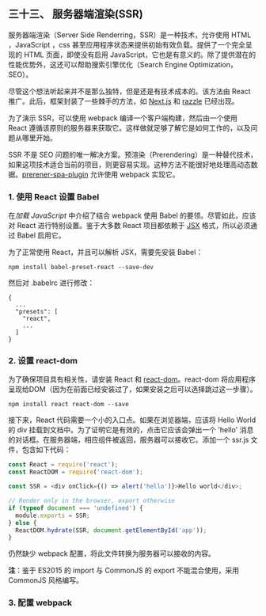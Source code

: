 三十三、 服务器端渲染(SSR)
---
服务器端渲染（Server Side Renderring，SSR）是一种技术，允许使用 HTML ，JavaScript ，css 甚至应用程序状态来提供初始有效负载。提供了一个完全呈现的 HTML 页面，即使没有启用 JavaScript，它也是有意义的。除了提供潜在的性能优势外，这还可以帮助搜索引擎优化（Search Engine Optimization，SEO）。  

尽管这个想法听起来并不是那么独特，但是还是有技术成本的。该方法由 React 推广。此后，框架封装了一些棘手的方法，如 [Next.js](https://www.npmjs.com/package/next) 和 [razzle](https://www.npmjs.com/package/razzle) 已经出现。  

为了演示 SSR，可以使用 webpack 编译一个客户端构建，然后由一个使用 React 遵循该原则的服务器来获取它。这样做就足够了解它是如何工作的，以及问题从哪里开始。  

SSR 不是 SEO 问题的唯一解决方案。预渲染（Prerendering）是一种替代技术，如果这项技术适合当前的项目，则更容易实现。这种方法不能很好地处理高动态数据。[prerener-spa-plugin](https://www.npmjs.com/package/prerender-spa-plugin) 允许使用 webpack 实现它。
### 1. 使用 React 设置 Babel
在*加载 JavaScript* 中介绍了结合 webpack 使用 Babel 的要领。尽管如此，应该对 React 进行特别设置。鉴于大多数 React 项目都依赖于 [JSX](https://facebook.github.io/jsx/) 格式，所以必须通过 Babel 启用它。  

为了正常使用 React，并且可以解析 JSX，需要先安装 Babel：
```
npm install babel-preset-react --save-dev
```
然后对 .babelrc 进行修改：
```
{
  ...
  "presets": [
    "react",
    ...
  ]
}
```
### 2. 设置 react-dom
为了确保项目具有相关性，请安装 React 和 [react-dom](https://www.npmjs.com/package/react-dom)。react-dom 将应用程序呈现给DOM（因为在前面已经安装过了，如果安装之后可以选择跳过这一步骤）。
```
npm install react react-dom --save
```
接下来，React 代码需要一个小的入口点。如果在浏览器端，应该将 Hello World 的 div 挂载到文档中。为了证明它是有效的，点击它应该会弹出一个 'hello' 消息的对话框。在服务器端，相应组件被返回，服务器可以接收它。添加一个 ssr.js 文件，包含如下代码：
```js
const React = require('react');
const ReactDOM = require('react-dom');

const SSR = <div onClick={() => alert('hello')}>Hello world</div>;

// Render only in the browser, export otherwise
if (typeof document === 'undefined') {
  module.exports = SSR;
} else {
  ReactDOM.hydrate(SSR, document.getElementById('app'));
}
```
仍然缺少 webpack 配置，将此文件转换为服务器可以接收的内容。  

**注**：鉴于 ES2015 的 import 与 CommonJS 的 export 不能混合使用，采用 CommonJS 风格编写。
### 3. 配置 webpack
